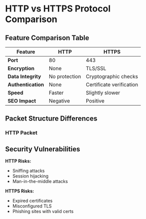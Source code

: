 # HTTP vs HTTPS Protocol Comparison

## Feature Comparison Table

| Feature                | HTTP                      | HTTPS                     |
|------------------------|---------------------------|---------------------------|
| **Port**               | 80                        | 443                       |
| **Encryption**         | None                      | TLS/SSL                   |
| **Data Integrity**     | No protection             | Cryptographic checks      |
| **Authentication**     | None                      | Certificate verification  |
| **Speed**             | Faster                    | Slightly slower           |
| **SEO Impact**        | Negative                  | Positive                  |

## Packet Structure Differences

### HTTP Packet


## Security Vulnerabilities

**HTTP Risks:**
- Sniffing attacks
- Session hijacking
- Man-in-the-middle attacks

**HTTPS Risks:**
- Expired certificates
- Misconfigured TLS
- Phishing sites with valid certs
